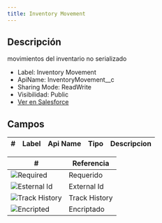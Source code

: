 ```yaml
---
title: Inventory Movement
---
```


<!-- START autogenerated-object -->

## Descripción

movimientos del inventario no serializado

- Label: Inventory Movement
- ApiName: InventoryMovement__c
- Sharing Mode: ReadWrite
- Visibilidad: Public
- [Ver en Salesforce](https://test.salesforce.com/lightning/setup/ObjectManager/lookupRedirect?lookup=entityByApiName&apiName=InventoryMovement__c)

## Campos

| #   | Label | Api Name | Tipo | Descripcion |
| --- | ----- | -------- | ---- | ----------- |

| #                                                              | Referencia    |
| -------------------------------------------------------------- | ------------- |
| <div class="icons">![Required](/img/lock_60.png)</div>         | Requerido     |
| <div class="icons">![Esternal Id](/img/database_60.png)</div>  | External Id   |
| <div class="icons">![Track History](/img/tracker_60.png)</div> | Track History |
| <div class="icons">![Encripted](/img/password_60.png)</div>    | Encriptado    |

<!-- END autogenerated-object -->
